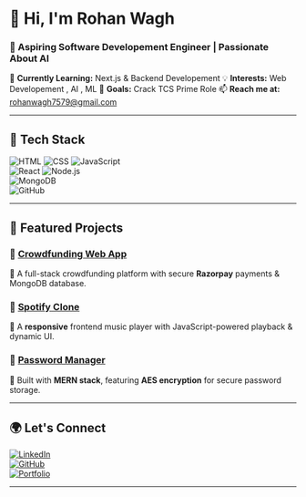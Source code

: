 # 👋 Hi, I'm Rohan Wagh 
### 🚀 Aspiring Software Developement Engineer | Passionate About AI 

🌱 **Currently Learning:** Next.js & Backend Developement 
💡 **Interests:** Web Developement , AI , ML 
🎯 **Goals:** Crack TCS Prime Role
📫 **Reach me at:** rohanwagh7579@gmail.com

---

## 🔧 Tech Stack  
![HTML](https://img.shields.io/badge/HTML5-E34F26?style=for-the-badge&logo=html5&logoColor=white) 
![CSS](https://img.shields.io/badge/CSS3-1572B6?style=for-the-badge&logo=css3&logoColor=white) 
![JavaScript](https://img.shields.io/badge/JavaScript-F7DF1E?style=for-the-badge&logo=javascript&logoColor=black)  
![React](https://img.shields.io/badge/React-20232A?style=for-the-badge&logo=react&logoColor=61DAFB) 
![Node.js](https://img.shields.io/badge/Node.js-43853D?style=for-the-badge&logo=node.js&logoColor=white)  
![MongoDB](https://img.shields.io/badge/MongoDB-4EA94B?style=for-the-badge&logo=mongodb&logoColor=white)  
![GitHub](https://img.shields.io/badge/GitHub-100000?style=for-the-badge&logo=github&logoColor=white)  

---

## 📌 Featured Projects  

### 🚀 [Crowdfunding Web App](<GitHub Repo Link>)  
🔹 A full-stack crowdfunding platform with secure **Razorpay** payments & MongoDB database.  

### 🎵 [Spotify Clone](<GitHub Repo Link>)  
🔹 A **responsive** frontend music player with JavaScript-powered playback & dynamic UI.  

### 🔐 [Password Manager](<GitHub Repo Link>)  
🔹 Built with **MERN stack**, featuring **AES encryption** for secure password storage.  

---



## 🌍 Let's Connect  
[![LinkedIn](https://img.shields.io/badge/LinkedIn-0A66C2?style=for-the-badge&logo=linkedin&logoColor=white)](<Your LinkedIn Link>)  
[![GitHub](https://img.shields.io/badge/GitHub-181717?style=for-the-badge&logo=github&logoColor=white)](https://github.com/<YourGitHubUsername>)  
[![Portfolio](https://img.shields.io/badge/Portfolio-00A676?style=for-the-badge&logo=website&logoColor=white)](<Your Portfolio Link>)  

---
